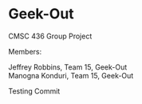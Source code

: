 # Geek-Out
CMSC 436 Group Project

Members:

Jeffrey Robbins, Team 15, Geek-Out  
Manogna Konduri, Team 15, Geek-Out

Testing Commit

